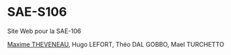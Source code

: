 # SAE-S106
Site Web pour la SAE-106

[Maxime THEVENEAU](mailto:maxime.theveneau@gmail.com?subject=[GitHub]%20Source%20Han%20Sans), Hugo LEFORT, Théo DAL GOBBO, Mael TURCHETTO
